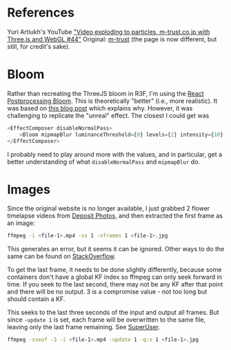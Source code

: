 # References
Yuri Artiukh's YouTube
["Video exploding to particles, m-trust.co.jp with Three.js and WebGL #44"][1]
Original: [m-trust](https://www.m-trust.co.jp) (the page is now different,
but still, for credit's sake).

# Bloom
Rather than recreating the ThreeJS bloom in R3F, I'm using the [React
Postprocessing Bloom][4]. This is theoretically "better" (i.e., more
realistic). It was based on [this blog post][5] which explains why. However,
it was challenging to replicate the "unreal" effect. The closest I could get
was

```js
<EffectComposer disableNormalPass>
    <Bloom mipmapBlur luminanceThreshold={0} levels={2} intensity={10} />
</EffectComposer>
```

I probably need to play around more with the values, and in particular, get
a better understanding of what `disableNormalPass` and `mipmapBlur` do.

# Images
Since the original website is no longer available, I just grabbed 2 flower
timelapse videos from [Deposit Photos][2], and then extracted the first frame
as an image:

```bash
ffmpeg -i <file-1>.mp4 -ss 1 -vframes 1 <file-1>.jpg
```

This generates an error, but it seems it can be ignored. Other ways to do the
same can be found on [StackOverflow][3].

To get the last frame, it needs to be done slightly differently, because 
some containers don't have a global KF index so ffmpeg can only seek forward
in time. If you seek to the last second, there may not be any KF after that
point and there will be no output. 3 is a compromise value - not too long
but should contain a KF.

This seeks to the last three seconds of the input and output all frames. But
since `-update 1` is set, each frame will be overwritten to the same file,
leaving only the last frame remaining. See [SuperUser][6].

```bash
ffmpeg -sseof -3 -i <file-1>.mp4 -update 1 -q:v 1 <file-1>.jpg
```

[1]: https://www.youtube.com/live/3SJIPjlSjtM?si=Ryvuod-529bwn7D_
[2]: https://depositphotos.com
[3]: https://stackoverflow.com/questions/4425413/how-to-extract-the-1st-frame-and-restore-as-an-image-with-ffmpeg
[4]: https://react-postprocessing.docs.pmnd.rs/effects/bloom#example
[5]: https://www.froyok.fr/blog/2021-12-ue4-custom-bloom/
[6]: https://superuser.com/questions/1448665/ffmpeg-how-to-get-last-frame-from-a-video